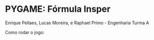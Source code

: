 # PYGAME: Fórmula Insper
Enrique Pellaes, Lucas Moreira, e Raphael Primo - Engenharia Turma A

Como rodar o jogo:
